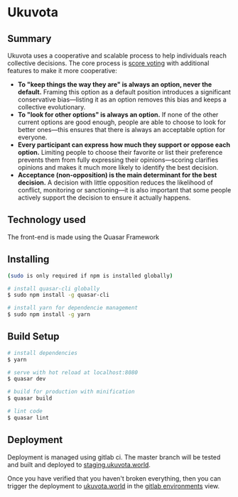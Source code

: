 # Ukuvota
## Summary
Ukuvota uses a cooperative and scalable process to help individuals reach collective decisions. The core process is [score voting](https://electology.org/score-voting) with additional features to make it more cooperative:
- **To "keep things the way they are" is always an option, never the default.** Framing this option as a default position introduces a significant conservative bias—listing it as an option removes this bias and keeps a collective evolutionary.
- **To "look for other options" is always an option.** If none of the other current options are good enough, people are able to choose to look for better ones—this ensures that there is always an acceptable option for everyone.
- **Every participant can express how much they support or oppose each option.** Limiting people to choose their favorite or list their preference prevents them from fully expressing their opinions—scoring clarifies opinions and makes it much more likely to identify the best decision.
- **Acceptance (non-opposition) is the main determinant for the best decision.** A decision with little opposition reduces the likelihood of conflict, monitoring or sanctioning—it is also important that some people actively support the decision to ensure it actually happens.

## Technology used
The front-end is made using the Quasar Framework

## Installing

``` bash
(sudo is only required if npm is installed globally)

# install quasar-cli globally 
$ sudo npm install -g quasar-cli

# install yarn for dependencie management
$ sudo npm install -g yarn
```

## Build Setup

``` bash
# install dependencies
$ yarn

# serve with hot reload at localhost:8080
$ quasar dev

# build for production with minification
$ quasar build

# lint code
$ quasar lint
```

## Deployment

Deployment is managed using gitlab ci. The master branch will be tested and built and deployed to [staging.ukuvota.world](https://staging.ukuvota.world).

Once you have verified that you haven't broken everything, then you can trigger the deployment to [ukuvota.world](https://ukuvota.world) in the [gitlab environments](https://gitlab.com/ukuvota/ukuvota/environments) view.
